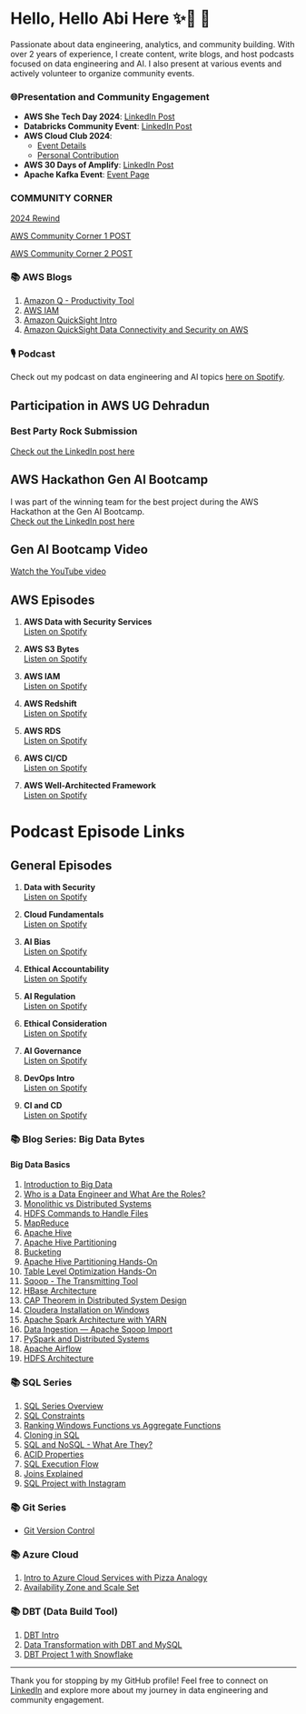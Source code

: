 # Hello, Hello Abi Here ✨️🚀 👋

Passionate about data engineering, analytics, and community building. With over 2 years of experience, I create content, write blogs, and host podcasts focused on data engineering and AI. I also present at various events and actively volunteer to organize community events.


### 🌐Presentation and Community Engagement
- **AWS She Tech Day 2024**: [LinkedIn Post](https://www.linkedin.com/posts/abinayasv_awshetechday-activity-7219906680107491329-SFYn?utm_source=share&utm_medium=member_android)
- **Databricks Community Event**: [LinkedIn Post](https://www.linkedin.com/posts/abinayasv_databricks-onlineevent-gratitude-activity-7203350420998516736-GriT?utm_source=share&utm_medium=member_android)
- **AWS Cloud Club 2024**:
  - [Event Details](https://www.linkedin.com/posts/aws-cloud-club-stjosephs_awsabrstudentabrcommunityabrdayabr2024-awsabrcloudabrclubs-activity-7167018159680475136-jwLg?utm_source=share&utm_medium=member_android)
  - [Personal Contribution](https://www.linkedin.com/posts/abinayasv_awssecurity-awscloudcommunityday2024-awscloudclubsjit-activity-7162195117150261249-FbUC?utm_source=share&utm_medium=member_android)
- **AWS 30 Days of Amplify**: [LinkedIn Post](https://www.linkedin.com/posts/abinayasv_30daysofamplify-awscommunity-aws-activity-7257346494121312256-5p17?utm_source=share&utm_medium=member_android)
- **Apache Kafka Event**: [Event Page](https://www.meetup.com/chennai-kafka/events/302419078/)
  
### COMMUNITY CORNER
[2024 Rewind](https://www.linkedin.com/pulse/2024-year-unplanned-growth-community-learning-abi-abinaya-s-v-lndvc/?trackingId=bfQi0NlKP1DWL%2FybjaRFpw%3D%3D)

[AWS Community Corner 1 POST ](https://www.linkedin.com/pulse/aws-community-corner-jun-22-jul-1-2024-veliswa-boya-5z7vf/?trackingId=rH6Wj4j7REq%2FxsmaSdUORA%3D%3D)

[AWS Community Corner 2 POST](https://www.linkedin.com/feed/update/urn:li:activity:7194684607634558979/)

  ### 📚 AWS Blogs
1. [Amazon Q - Productivity Tool](https://medium.com/@abinayasv/from-can-it-do-this-to-wait-it-can-do-that-boosting-productivity-with-amazon-q-aeac61465d47)
2. [AWS IAM](https://medium.com/@abinayasv/aws-iam-4a8c4df48b98)
3. [Amazon QuickSight Intro](https://medium.com/@abinayasv/amazon-quicksight-part-1-3fe5d0eb8673)
4. [Amazon QuickSight Data Connectivity and Security on AWS](https://medium.com/@abinayasv/amazon-quicksight-part-2-084b997f9bef)

### 🎙️ Podcast
Check out my podcast on data engineering and AI topics [here on Spotify](https://open.spotify.com/show/0dhRfTXjhWAOzbgEBFKujz?si=f6abd4328d1d42d4).

## Participation in AWS UG Dehradun

### Best Party Rock Submission  
[Check out the LinkedIn post here](https://www.linkedin.com/posts/aws-user-group-dehradun_awsgenaibootcamp-innovation-techcommunity-activity-7222656699617177600-MUam?utm_source=share&utm_medium=member_android)

## AWS Hackathon Gen AI Bootcamp
I was part of the winning team for the best project during the AWS Hackathon at the Gen AI Bootcamp.  
[Check out the LinkedIn post here](https://www.linkedin.com/posts/ugcPost-7225008122191339520-WiOhutm_source=share&utm_medium=member_android)

## Gen AI Bootcamp Video  
[Watch the YouTube video](https://youtu.be/XYMqWF_j6nc?si=t6HH2wzzM-zDONaK)

## AWS Episodes

1. **AWS Data with Security Services**  
   [Listen on Spotify](https://open.spotify.com/episode/2sx2HwaGP4K9vNsswFpeEg?si=Yi8RwWc7RkyZXZZnUZz-SQ)

2. **AWS S3 Bytes**  
   [Listen on Spotify](https://open.spotify.com/episode/3qbt2rckEUL4V4OStXaUS8?si=FAihZlYBQ6aR5NXZgRopLA)

3. **AWS IAM**  
   [Listen on Spotify](https://open.spotify.com/episode/3qbt2rckEUL4V4OStXaUS8?si=FAihZlYBQ6aR5NXZgRopLA)

4. **AWS Redshift**  
   [Listen on Spotify](https://open.spotify.com/episode/7zlOhYt0mXjg2WhV65hntZ?si=z7wPi8fbRhaddkXVEX-q6Q)

5. **AWS RDS**  
   [Listen on Spotify](https://open.spotify.com/episode/3CEOsXYs2i1laYlMO32JYG?si=iuvmoTCJS0aWrY6bN3Uiug)

6. **AWS CI/CD**  
   [Listen on Spotify](https://open.spotify.com/episode/0bEBnRxkOWZkWIXOkKtQaR?si=gSfPNCNYRru-ffgHTA5fvw)

7. **AWS Well-Architected Framework**  
   [Listen on Spotify](https://open.spotify.com/episode/2HXifOWN1S2ttpQeS1SqUk?si=fwujo3MiTm-pL6NhRRm8kw)


# Podcast Episode Links

## General Episodes

1. **Data with Security**  
   [Listen on Spotify](https://open.spotify.com/episode/7ALKBYYNGEOzbKJqSdCngH?si=E2SpAWeYQv6xxdShDhGf1w)

2. **Cloud Fundamentals**  
   [Listen on Spotify](https://open.spotify.com/episode/2luUqb03ePVIPFOUcQAgUa?si=fHpJDBVdTP6kYO1JgiVL1A)

3. **AI Bias**  
   [Listen on Spotify](https://open.spotify.com/episode/14hi9x7apoENyq8xEAeLUP?si=3-e1PZuYSIiPm5pQHx1bQw)

4. **Ethical Accountability**  
   [Listen on Spotify](https://open.spotify.com/episode/3cdW5GGyob00GSxPvSO7Ub?si=8iRco4xfRfmlb1Rfc1rZMA)

5. **AI Regulation**  
   [Listen on Spotify](https://open.spotify.com/episode/3NYGc0pdH6yTgPRjNBdY3H?si=-nOh5og4T06WbJkkqZ4RRw)

6. **Ethical Consideration**  
   [Listen on Spotify](https://open.spotify.com/episode/3NYGc0pdH6yTgPRjNBdY3H?si=-nOh5og4T06WbJkkqZ4RRw)

7. **AI Governance**  
   [Listen on Spotify](https://open.spotify.com/episode/6zUMe8hwmEMpPgum0cVyFg?si=SDYUgG9nROOl_Pb_0Y1VXw)

8. **DevOps Intro**  
   [Listen on Spotify](https://open.spotify.com/episode/3qRCyjLQtxgWgtZDecZyrq?si=RshPDRmqQ524O3OHXQz9gg)

9. **CI and CD**  
   [Listen on Spotify](https://open.spotify.com/episode/0bEBnRxkOWZkWIXOkKtQaR?si=gSfPNCNYRru-ffgHTA5fvw)


### 📚 Blog Series: Big Data Bytes

#### Big Data Basics
1. [Introduction to Big Data](https://medium.com/@abinayasv/introduction-of-big-data-f05f20c8f5f4)
2. [Who is a Data Engineer and What Are the Roles?](https://medium.com/@abinayasv/who-is-data-engineers-and-what-are-the-roles-8f177cee4bba)
3. [Monolithic vs Distributed Systems](https://medium.com/@abinayasv/monolithic-vs-distributed-system-eebdfe6a4455)
4. [HDFS Commands to Handle Files](https://medium.com/@abinayasv/hdfs-commands-to-handle-the-files-dcc8aa13296e)
5. [MapReduce](https://medium.com/@abinayasv/mapreduce-60b174e4252f)
6. [Apache Hive](https://medium.com/@abinayasv/apache-hive-924879e2d22c)
7. [Apache Hive Partitioning](https://medium.com/@abinayasv/apache-hive-partitioning-3a590363baf9)
8. [Bucketing](https://medium.com/@abinayasv/bucketing-apache-hive-bfb77fc756cd)
9. [Apache Hive Partitioning Hands-On](https://medium.com/@abinayasv/apache-hive-partitioning-hands-on-d23251974e48)
10. [Table Level Optimization Hands-On](https://medium.com/@abinayasv/table-level-optimization-hands-on-42ec110b2534)
11. [Sqoop - The Transmitting Tool](https://medium.com/@abinayasv/lets-have-a-knowledge-about-sqoop-d7ac24e27cfd)
12. [HBase Architecture](https://medium.com/@abinayasv/hbase-architecture-9a3e54580207)
13. [CAP Theorem in Distributed System Design](https://medium.com/@abinayasv/look-into-the-cap-theorem-c61f8ce6de90)
14. [Cloudera Installation on Windows](https://medium.com/@abinayasv/cloudera-installation-on-windows-23d9c4f92a0b)
15. [Apache Spark Architecture with YARN](https://medium.com/@abinayasv/apache-spark-architecture-with-yarn-139887037f04)
16. [Data Ingestion — Apache Sqoop Import](https://medium.com/@abinayasv/data-ingestion-apache-sqoop-import-9ee766860303)
17. [PySpark and Distributed Systems](https://medium.com/@abinayasv/behind-the-scenes-with-pyspark-and-distributed-systems-fba955061c8d)
18. [Apache Airflow](https://medium.com/@abinayasv/apache-airflow-011e9b41fd61)
19. [HDFS Architecture](https://medium.com/@abinayasv/hdfs-architecture-3c838c38b9a5)

### 📚 SQL Series
1. [SQL Series Overview](https://medium.com/@abinayasv/sql-series-958eff526494)
2. [SQL Constraints](https://medium.com/@abinayasv/sql-series-constraints-8200b04f3da3)
3. [Ranking Windows Functions vs Aggregate Functions](https://medium.com/@abinayasv/ranking-windows-functions-vs-aggregate-functions-aac49228631b)
4. [Cloning in SQL](https://medium.com/@abinayasv/cloning-in-sql-efe47fb8b5c9)
5. [SQL and NoSQL - What Are They?](https://medium.com/@abinayasv/sql-and-nosql-what-are-they-304a5bf8f88d)
6. [ACID Properties](https://medium.com/@abinayasv/guardians-of-data-demystifying-acid-properties-with-practical-examples-cf1dccf0555f)
7. [SQL Execution Flow](https://medium.com/@abinayasv/sql-execution-flow-3e138fa60224)
8. [Joins Explained](https://medium.com/@abinayasv/joins-explanation-52a8f43bec85)
9. [SQL Project with Instagram](https://medium.com/dev-genius/sql-project-with-instagram-83b5c909223c)

### 📚 Git Series
- [Git Version Control](https://medium.com/@abinayasv/git-version-control-6662b5b5b1c8)

### 📚 Azure Cloud
1. [Intro to Azure Cloud Services with Pizza Analogy](https://medium.com/@abinayasv/demystifying-azure-cloud-services-shared-responsibility-a-pizza-analogy-0a44985ad00c)
2. [Availability Zone and Scale Set](https://medium.com/@abinayasv/availability-zone-and-scale-s-0e338ea529a7)

### 📚 DBT (Data Build Tool)
1. [DBT Intro](https://medium.com/@abinayasv/dbt-2ab508fadbd5)
2. [Data Transformation with DBT and MySQL](https://medium.com/dev-genius/data-transformation-with-dbt-and-mysql-63dbf35150fc)
3. [DBT Project 1 with Snowflake](https://medium.com/dev-genius/dbt-project-1-3dda74f60c26)

---

Thank you for stopping by my GitHub profile! Feel free to connect on [LinkedIn](https://www.linkedin.com/in/abinayasv/) and explore more about my journey in data engineering and community engagement.
